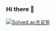 ### Hi there 👋
[![Solved.ac프로필](http://mazassumnida.wtf/api/mini/generate_badge?boj=hsj4436)](https://solved.ac/hsj4436)

